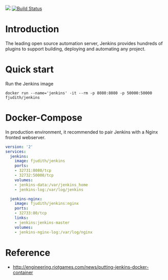 [![](https://images.microbadger.com/badges/image/fjudith/jenkins.svg)](https://microbadger.com/images/fjudith/jenkins "Get your own image badge on microbadger.com")
[![Build Status](https://travis-ci.org/fjudith/docker-jenkins.svg?branch=master)](https://travis-ci.org/fjudith/docker-jenkins)

# Introduction

The leading open source automation server, Jenkins provides hundreds of plugins to support building, deploying and automating any project.

# Quick start
Run the Jenkins image

`docker run --name='jenkins' -it --rm -p 8080:8080 -p 50000:50000 fjudith/jenkins`

# Docker-Compose
In production environment, it recommended to pair Jenkins with a Nginx fronted webserver.

```yaml
version: '2'
services:
  jenkins:
    image: fjudith/jenkins
    ports:
    - 32731:8080/tcp
    - 32732:50000/tcp
    volumes:
    - jenkins-data:/var/jenkins_home
    - jenkins-log:/var/log/jenkins

  jenkins-nginx:
    image: fjudith/jenkins:nginx
    ports:
    - 32733:80/tcp
    links:
    - jenkins:jenkins-master
    volumes:
    - jenkins-nginx-log:/var/log/nginx
```

# Reference

* http://engineering.riotgames.com/news/putting-jenkins-docker-container
